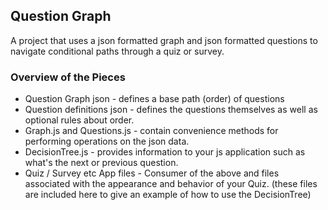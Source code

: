## Question Graph

A project that uses a json formatted graph and json formatted questions to navigate conditional paths through a quiz or survey.

### Overview of the Pieces

* Question Graph json - defines a base path (order) of questions
* Question definitions json - defines the questions themselves as well as optional rules about order.
* Graph.js and Questions.js - contain convenience methods for performing operations on the json data.
* DecisionTree.js - provides information to your js application such as what's the next or previous question.
* Quiz / Survey etc App files - Consumer of the above and files associated with the appearance and behavior of your Quiz. (these files are included here to give an example of how to use the DecisionTree) 
